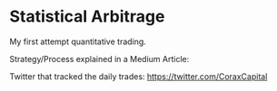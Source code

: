 # Statistical Arbitrage

My first attempt quantitative trading.

Strategy/Process explained in a Medium Article:

Twitter that tracked the daily trades: https://twitter.com/CoraxCapital
